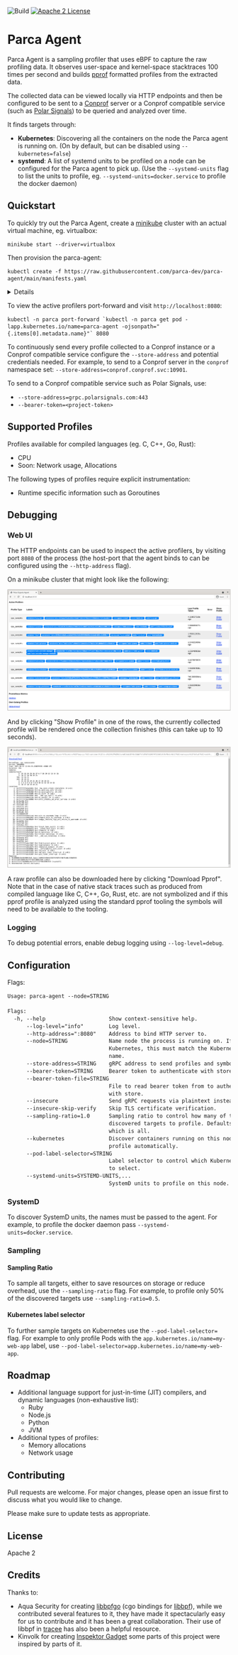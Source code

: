 ![Build](https://github.com/parca-dev/parca-agent/actions/workflows/build.yml/badge.svg)
[![Apache 2 License](https://img.shields.io/badge/license-Apache%202-blue.svg)](LICENSE)

# Parca Agent

Parca Agent is a sampling profiler that uses eBPF to capture the raw profiling data. It observes user-space and kernel-space stacktraces 100 times per second and builds [pprof](https://github.com/google/pprof) formatted profiles from the extracted data.

The collected data can be viewed locally via HTTP endpoints and then be configured to be sent to a [Conprof](https://github.com/conprof/conprof) server or a Conprof compatible service (such as [Polar Signals](https://www.polarsignals.com/)) to be queried and analyzed over time.

It finds targets through:

* **Kubernetes**: Discovering all the containers on the node the Parca agent is running on. (On by default, but can be disabled using `--kubernetes=false`)
* **systemd**: A list of systemd units to be profiled on a node can be configured for the Parca agent to pick up. (Use the `--systemd-units` flag to list the units to profile, eg. `--systemd-units=docker.service` to profile the docker daemon)

## Quickstart

To quickly try out the Parca Agent, create a [minikube](https://minikube.sigs.k8s.io/docs/) cluster with an actual virtual machine, eg. virtualbox:

```
minikube start --driver=virtualbox
```

Then provision the parca-agent:

```
kubectl create -f https://raw.githubusercontent.com/parca-dev/parca-agent/main/manifests.yaml
```

<details>
  [embedmd]:# (manifests.yaml)
  ```yaml
  apiVersion: v1
  kind: Namespace
  metadata:
    name: parca
  ---
  apiVersion: v1
  kind: ServiceAccount
  metadata:
    name: parca-agent
    namespace: parca
  ---
  kind: ClusterRoleBinding
  apiVersion: rbac.authorization.k8s.io/v1
  metadata:
    name: parca-agent
  subjects:
  - kind: ServiceAccount
    name: parca-agent
    namespace: parca
  roleRef:
    kind: ClusterRole
    name: cluster-admin
    apiGroup: rbac.authorization.k8s.io
  ---
  apiVersion: apps/v1
  kind: DaemonSet
  metadata:
    name: parca-agent
    namespace: parca
    labels:
      app.kubernetes.io/name: parca-agent
  spec:
    selector:
      matchLabels:
        app.kubernetes.io/name: parca-agent
    template:
      metadata:
        labels:
          app.kubernetes.io/name: parca-agent
      spec:
        serviceAccount: parca-agent
        hostPID: true
        containers:
        - name: parca-agent
          image: quay.io/parca/parca-agent@sha256:265fb65d029d136644304737c739786c2b1695034dd66c743dc59ef6324c3311
          imagePullPolicy: Always
          args:
          - /bin/parca-agent
          - --node=$(NODE_NAME)
            #- --sampling-ratio=0.5
            #- --pod-label-selector=app=my-web-app
          env:
            - name: NODE_NAME
              valueFrom:
                fieldRef:
                  fieldPath: spec.nodeName
          securityContext:
            privileged: true
          volumeMounts:
          - name: root
            mountPath: /host/root
            readOnly: true
          - name: proc
            mountPath: /host/proc
            readOnly: true
          - name: run
            mountPath: /run
          - name: modules
            mountPath: /lib/modules
          - name: debugfs
            mountPath: /sys/kernel/debug
          - name: cgroup
            mountPath: /sys/fs/cgroup
          - name: bpffs
            mountPath: /sys/fs/bpf
          - name: localtime
            mountPath: /etc/localtime
        tolerations:
        - effect: NoSchedule
          operator: Exists
        - effect: NoExecute
          operator: Exists
        volumes:
        - name: root
          hostPath:
            path: /
        - name: proc
          hostPath:
            path: /proc
        - name: run
          hostPath:
            path: /run
        - name: cgroup
          hostPath:
            path: /sys/fs/cgroup
        - name: modules
          hostPath:
            path: /lib/modules
        - name: bpffs
          hostPath:
            path: /sys/fs/bpf
        - name: debugfs
          hostPath:
            path: /sys/kernel/debug
        - name: localtime
          hostPath:
            path: /etc/localtime
  ```
</details>

To view the active profilers port-forward and visit `http://localhost:8080`:

```
kubectl -n parca port-forward `kubectl -n parca get pod -lapp.kubernetes.io/name=parca-agent -ojsonpath="{.items[0].metadata.name}"` 8080
```

To continuously send every profile collected to a Conprof instance or a Conprof compatible service configure the `--store-address` and potential credentials needed. For example, to send to a Conprof server in the `conprof` namespace set: `--store-address=conprof.conprof.svc:10901`.

To send to a Conprof compatible service such as Polar Signals, use:

* `--store-address=grpc.polarsignals.com:443`
* `--bearer-token=<project-token>`

## Supported Profiles

Profiles available for compiled languages (eg. C, C++, Go, Rust):

* CPU
* Soon: Network usage, Allocations

The following types of profiles require explicit instrumentation:

* Runtime specific information such as Goroutines

## Debugging

### Web UI

The HTTP endpoints can be used to inspect the active profilers, by visiting port `8080` of the process (the host-port that the agent binds to can be configured using the `--http-address` flag).

On a minikube cluster that might look like the following:

![Active Profilers](/activeprofilers.png?raw=true "Active Profilers")

And by clicking "Show Profile" in one of the rows, the currently collected profile will be rendered once the collection finishes (this can take up to 10 seconds).

![Profile View](/profileview.png?raw=true "Profile View")

A raw profile can also be downloaded here by clicking "Download Pprof". Note that in the case of native stack traces such as produced from compiled language like C, C++, Go, Rust, etc. are not symbolized and if this pprof profile is analyzed using the standard pprof tooling the symbols will need to be available to the tooling.

### Logging

To debug potential errors, enable debug logging using `--log-level=debug`.

## Configuration

Flags:

[embedmd]:# (dist/help.txt)
```txt
Usage: parca-agent --node=STRING

Flags:
  -h, --help                    Show context-sensitive help.
      --log-level="info"        Log level.
      --http-address=":8080"    Address to bind HTTP server to.
      --node=STRING             Name node the process is running on. If on
                                Kubernetes, this must match the Kubernetes node
                                name.
      --store-address=STRING    gRPC address to send profiles and symbols to.
      --bearer-token=STRING     Bearer token to authenticate with store.
      --bearer-token-file=STRING
                                File to read bearer token from to authenticate
                                with store.
      --insecure                Send gRPC requests via plaintext instead of TLS.
      --insecure-skip-verify    Skip TLS certificate verification.
      --sampling-ratio=1.0      Sampling ratio to control how many of the
                                discovered targets to profile. Defaults to 1.0,
                                which is all.
      --kubernetes              Discover containers running on this node to
                                profile automatically.
      --pod-label-selector=STRING
                                Label selector to control which Kubernetes Pods
                                to select.
      --systemd-units=SYSTEMD-UNITS,...
                                SystemD units to profile on this node.
```

### SystemD

To discover SystemD units, the names must be passed to the agent. For example, to profile the docker daemon pass `--systemd-units=docker.service`.

### Sampling

#### Sampling Ratio

To sample all targets, either to save resources on storage or reduce overhead, use the `--sampling-ratio` flag. For example, to profile only 50% of the discovered targets use `--sampling-ratio=0.5`.

#### Kubernetes label selector

To further sample targets on Kubernetes use the `--pod-label-selector=` flag. For example to only profile Pods with the `app.kubernetes.io/name=my-web-app` label, use `--pod-label-selector=app.kubernetes.io/name=my-web-app`.

## Roadmap

* Additional language support for just-in-time (JIT) compilers, and dynamic languages (non-exhaustive list):
  * Ruby
  * Node.js
  * Python
  * JVM
* Additional types of profiles:
  * Memory allocations
  * Network usage

## Contributing

Pull requests are welcome. For major changes, please open an issue first to discuss what you would like to change.

Please make sure to update tests as appropriate.

## License

Apache 2

## Credits

Thanks to:

* Aqua Security for creating [libbpfgo](https://github.com/aquasecurity/libbpfgo) (cgo bindings for [libbpf](https://github.com/libbpf/libbpf)), while we contributed several features to it, they have made it spectacularly easy for us to contribute and it has been a great collaboration. Their use of libbpf in [tracee](https://github.com/aquasecurity/tracee) has also been a helpful resource.
* Kinvolk for creating [Inspektor Gadget](https://github.com/kinvolk/inspektor-gadget) some parts of this project were inspired by parts of it.
